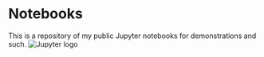 # Notebooks
This is a repository of my public Jupyter notebooks for demonstrations and such.
![Jupyter logo](image.jpg)

